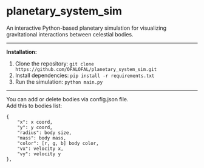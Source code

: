 # planetary_system_sim
An interactive Python-based planetary simulation for visualizing gravitational interactions between celestial bodies.

___

**Installation:**
1. Clone the repository: `git clone https://github.com/OFALOFAL/planetary_system_sim.git`
2. Install dependencies: `pip install -r requirements.txt`
3. Run the simulation: `python main.py`
   
___    

You can add or delete bodies via config.json file.  
Add this to bodies list:
```
{
    "x": x coord,
    "y": y coord,
    "radius": body size,
    "mass": body mass,
    "color": [r, g, b] body color,
    "vx": velocity x,
    "vy": velocity y
},
```
 
